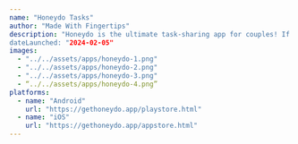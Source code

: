 ```yaml
---
name: "Honeydo Tasks"
author: "Made With Fingertips"
description: "Honeydo is the ultimate task-sharing app for couples! If you’ve ever struggled to keep track of who’s supposed to do what around the house, or if you’ve wished your partner would remember your requests more often, Honeydo is here to help!”
dateLaunched: "2024-02-05"
images:
  - "../../assets/apps/honeydo-1.png"
  - "../../assets/apps/honeydo-2.png"
  - "../../assets/apps/honeydo-3.png"
  - “../../assets/apps/honeydo-4.png”
platforms:
  - name: "Android"
    url: "https://gethoneydo.app/playstore.html"
  - name: "iOS"
    url: "https://gethoneydo.app/appstore.html"
---
```

